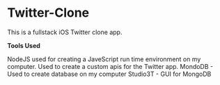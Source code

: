 # Twitter-Clone

This is a fullstack iOS Twitter clone app.


**Tools Used**

NodeJS used for creating a JaveScript run time environment on my computer. Used to create a custom apis for the Twitter app.
MondoDB - Used to create database on my computer
Studio3T - GUI for MongoDB
